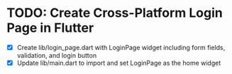 # TODO: Create Cross-Platform Login Page in Flutter

- [x] Create lib/login_page.dart with LoginPage widget including form fields, validation, and login button
- [x] Update lib/main.dart to import and set LoginPage as the home widget
